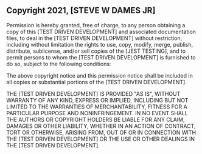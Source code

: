 ## Copyright 2021, [STEVE W DAMES JR]

Permission is hereby granted, free of charge, to any person obtaining a copy of this [TEST DRIVEN DEVELOPMENT] and associated documentation files, to deal in the [TEST DRIVEN DEVELOPMENT] without restriction, including without limitation the rights to use, copy, modify, merge, publish, distribute, sublicense, and/or sell copies of the [JEST TESTING], and to permit persons to whom the [TEST DRIVEN DEVELOPMENT] is furnished to do so, subject to the following conditions:

The above copyright notice and this permission notice shall be included in all copies or substantial portions of the [TEST DRIVEN DEVELOPMENT].

THE [TEST DRIVEN DEVELOPMENT] IS PROVIDED "AS IS", WITHOUT WARRANTY OF ANY KIND, EXPRESS OR IMPLIED, INCLUDING BUT NOT LIMITED TO THE WARRANTIES OF MERCHANTABILITY, FITNESS FOR A PARTICULAR PURPOSE AND NONINFRINGEMENT. IN NO EVENT SHALL THE AUTHORS OR COPYRIGHT HOLDERS BE LIABLE FOR ANY CLAIM, DAMAGES OR OTHER LIABILITY, WHETHER IN AN ACTION OF CONTRACT, TORT OR OTHERWISE, ARISING FROM, OUT OF OR IN CONNECTION WITH THE [TEST DRIVEN DEVELOPMENT] OR THE USE OR OTHER DEALINGS IN THE [TEST DRIVEN DEVELOPMENT].
